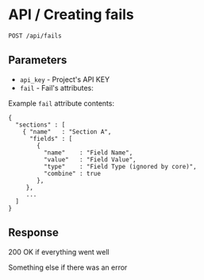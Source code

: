 # API / Creating fails

	POST /api/fails

## Parameters

* `api_key` - Project's API KEY
* `fail` - Fail's attributes:

Example `fail` attribute contents:

    {
      "sections" : [
        { "name"   : "Section A",
          "fields" : [
            {
              "name"    : "Field Name",
              "value"   : "Field Value",
              "type"    : "Field Type (ignored by core)",
              "combine" : true
            },
         },
         ...
      ]
    }
   
## Response

200 OK if everything went well

Something else if there was an error 